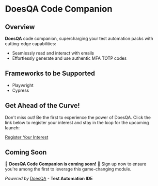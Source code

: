 # DoesQA Code Companion

## Overview

**DoesQA** code companion, supercharging your test automation packs with cutting-edge capabilities:
- Seamlessly read and interact with emails
- Effortlessly generate and use authentic MFA TOTP codes

## Frameworks to be Supported

- Playwright
- Cypress

## Get Ahead of the Curve!

Don't miss out! Be the first to experience the power of DoesQA. Click the link below to register your interest and stay in the loop for the upcoming launch:

[Register Your Interest](https://does.qa/code-companion)

## Coming Soon

🚀 **DoesQA Code Companion is coming soon!** 🚀 Sign up now to ensure you're among the first to leverage this game-changing module.

*Powered by* [DoesQA](https://does.qa) - **Test Automation IDE**